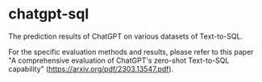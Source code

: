 # chatgpt-sql

The prediction results of ChatGPT on various datasets of Text-to-SQL.

For the specific evaluation methods and results, please refer to this paper "A comprehensive evaluation of ChatGPT's zero-shot Text-to-SQL capability" (https://arxiv.org/pdf/2303.13547.pdf). 
